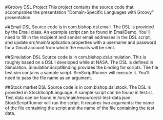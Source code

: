 #Groovy DSL Project
This project contains the source code that accompanies the presentation "Domain-Specific
Languages with Groovy" presentation.

##Email DSL
Source code is in com.bishop.dsl.email. The DSL is provided by the Email class. An example
script can be found in EmailDemo. You'll need to fill in the recipient and sender
email addresses in the DSL script, and update src/main/application.properties with
a username and password for a Gmail account from which the emails will be sent.

##Simulation DSL
Source code is in com.bishop.dsl.simulation. This is roughly based on a DSL I 
developed while at NASA. The DSL is defined in Simulation. SimulationScriptBinding
provides the binding for scripts. The file test.sim contains a sample script. 
SimScriptRunner will execute it. You'll need to pass the file name as an argument.

##Stock market DSL
Source code is in com.bishop.dsl.stock. The DSL is provided in StockScriptLanguage.
A sample script can be found in test.sl. Test data can be found in
/src/main/resource/sl-test-data.json. StockScriptRunner will run the script.
It requires two arguments: the name of the file containing the script and the
name of the file containing the test data.